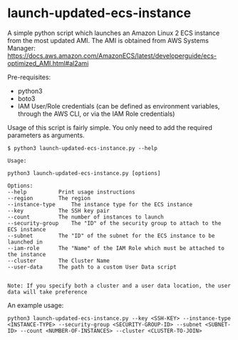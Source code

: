 # launch-updated-ecs-instance
A simple python script which launches an Amazon Linux 2 ECS instance from the most updated AMI. The AMI is obtained from AWS Systems Manager:
https://docs.aws.amazon.com/AmazonECS/latest/developerguide/ecs-optimized_AMI.html#al2ami

Pre-requisites:
  - python3
  - boto3
  - IAM User/Role credentials (can be defined as environment variables, through the AWS CLI, or via the IAM Role credentials)
  
 
 Usage of this script is fairly simple. You only need to add the required parameters as arguments.
 
 ```
 $ python3 launch-updated-ecs-instance.py --help
 
Usage:

python3 launch-updated-ecs-instance.py [options]

Options:
--help			Print usage instructions
--region		The region
--instance-type		The instance type for the ECS instance
--key			The SSH key pair
--count			The number of instances to launch
--security-group	The "ID" of the security group to attach to the ECS instance
--subnet		The "ID" of the subnet for the ECS instance to be launched in
--iam-role		The "Name" of the IAM Role which must be attached to the instance
--cluster		The Cluster Name
--user-data		The path to a custom User Data script


Note: If you specify both a cluster and a user data location, the user data will take preference
```

An example usage:
```
python3 launch-updated-ecs-instance.py --key <SSH-KEY> --instance-type <INSTANCE-TYPE> --security-group <SECURITY-GROUP-ID> --subnet <SUBNET-ID> --count <NUMBER-OF-INSTANCES> --cluster <CLUSTER-TO-JOIN>
```
